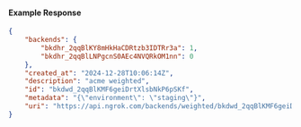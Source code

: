 <!-- Code generated for API Clients. DO NOT EDIT. -->

#### Example Response

```json
{
	"backends": {
		"bkdhr_2qqBlKY8mHkHaCDRtzb3IDTRr3a": 1,
		"bkdhr_2qqBlLNPgcnS0AEc4NVQRkOM1nn": 0
	},
	"created_at": "2024-12-28T10:06:14Z",
	"description": "acme weighted",
	"id": "bkdwd_2qqBlKMF6geiDrtXlsbNkP6pSKf",
	"metadata": "{\"environment\": \"staging\"}",
	"uri": "https://api.ngrok.com/backends/weighted/bkdwd_2qqBlKMF6geiDrtXlsbNkP6pSKf"
}
```
